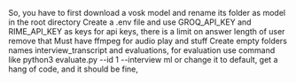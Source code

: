 So, you have to first download a vosk model and rename its folder as model in the root directory
Create a .env file and use GROQ_API_KEY and RIME_API_KEY as keys for api keys, there is a limit on answer length of user remove that
Must have ffmpeg for audio play and stuff
Create empty folders names interview_transcript and evaluations, for evaluation use command like python3 evaluate.py --id 1 --interview ml
or change it to default, get a hang of code, and it should be fine,
